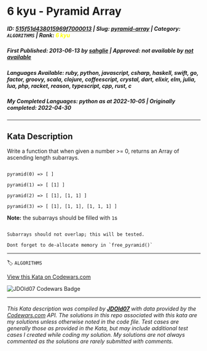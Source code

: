 # 6 kyu - Pyramid Array

##### **ID**: [515f51d438015969f7000013](https://www.codewars.com/kata/515f51d438015969f7000013) | **Slug**: [pyramid-array](https://www.codewars.com/kata/515f51d438015969f7000013) | **Category**: `ALGORITHMS` | **Rank**: <span style="color:yellow">6 kyu</span>

##### **First Published**: 2013-06-13 ***by*** [sahglie](https://www.codewars.com/users/sahglie) | **Approved**: *not available* ***by*** [*not available*](*https://www.codewars.com*)

##### **Languages Available**: ruby, python, javascript, csharp, haskell, swift, go, factor, groovy, scala, clojure, coffeescript, crystal, dart, elixir, elm, julia, lua, php, racket, reason, typescript, cpp, rust, c

##### **My Completed Languages**: python ***as at*** 2022-10-05 | **Originally completed**: 2022-04-30

---

## Kata Description


Write a function that when given a number >= 0, returns an Array of ascending length subarrays.



```

pyramid(0) => [ ]

pyramid(1) => [ [1] ]

pyramid(2) => [ [1], [1, 1] ]

pyramid(3) => [ [1], [1, 1], [1, 1, 1] ]

```



**Note:** the subarrays should be filled with `1`s



```if:c

Subarrays should not overlap; this will be tested.

Dont forget to de-allocate memory in `free_pyramid()`

```

---


🏷 `ALGORITHMS`


[View this Kata on Codewars.com](https://www.codewars.com/kata/515f51d438015969f7000013)

![](https://www.codewars.com/users/jdold07/badges/large "JDOld07 Codewars Badge")

---

###### *This Kata description was compiled by [**JDOld07**](https://tpstech.dev) with data provided by the [Codewars.com](https://www.codewars.com) API.  The solutions in this repo associated with this kata are my solutions unless otherwise noted in the code file.  Test cases are generally those as provided in the Kata, but may include additional test cases I created while coding my solution.  My solutions are not always commented as the solutions are rarely submitted with comments.*

